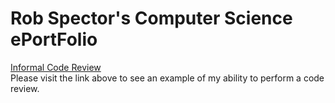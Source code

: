 
# Rob Spector's Computer Science ePortFolio



[Informal Code Review](https://youtu.be/li7Q43BDnsc)
<br>
Please visit the link above to see an example of my ability to perform a code review.
